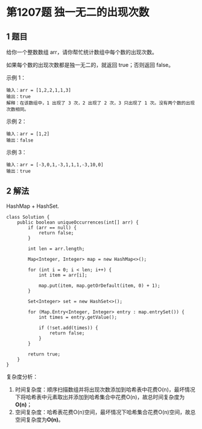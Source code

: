 # 第1207题 独一无二的出现次数

## 1 题目

给你一个整数数组 arr，请你帮忙统计数组中每个数的出现次数。

如果每个数的出现次数都是独一无二的，就返回 true；否则返回 false。

示例 1：

```
输入：arr = [1,2,2,1,1,3]
输出：true
解释：在该数组中，1 出现了 3 次，2 出现了 2 次，3 只出现了 1 次。没有两个数的出现次数相同。
```

示例 2：

```
输入：arr = [1,2]
输出：false
```

示例 3：

```
输入：arr = [-3,0,1,-3,1,1,1,-3,10,0]
输出：true
```

## 2 解法

HashMap + HashSet.

```
class Solution {
    public boolean uniqueOccurrences(int[] arr) {
        if (arr == null) {
            return false;
        }

        int len = arr.length;

        Map<Integer, Integer> map = new HashMap<>();

        for (int i = 0; i < len; i++) {
            int item = arr[i];

            map.put(item, map.getOrDefault(item, 0) + 1);
        }

        Set<Integer> set = new HashSet<>();

        for (Map.Entry<Integer, Integer> entry : map.entrySet()) {
            int times = entry.getValue();

            if (!set.add(times)) {
                return false;
            }
        }

        return true;
    }
}
```

复杂度分析：

1. 时间复杂度：顺序扫描数组并将出现次数添加到哈希表中花费O(n)，最坏情况下将哈希表中元素取出并添加到哈希集合中花费O(n)，故总时间复杂度为**O(n)**；
2. 空间复杂度：哈希表花费O(n)空间，最坏情况下哈希集合花费O(n)空间，故总空间复杂度为**O(n)**。